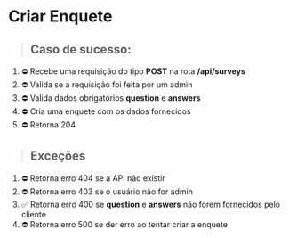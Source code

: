# Criar Enquete

> ## Caso de sucesso:
1. :no_entry: Recebe uma requisição do tipo **POST** na rota **/api/surveys**
2. :no_entry: Valida se a requisição foi feita por um admin
3. :no_entry: Valida dados obrigatórios **question** e **answers**
4. :no_entry: Cria uma enquete com os dados fornecidos
5. :no_entry: Retorna 204

> ## Exceções
1. :no_entry: Retorna erro 404 se a API não existir
2. :no_entry: Retorna erro 403 se o usuário não for admin
3. :white_check_mark: Retorna erro 400 se **question** e **answers** não forem fornecidos pelo cliente
4. :no_entry: Retorna erro 500 se der erro ao tentar criar a enquete